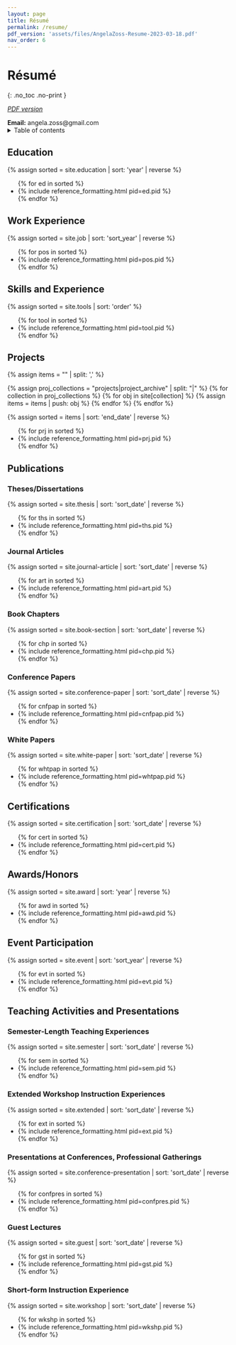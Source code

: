 ```yaml
---
layout: page
title: Résumé
permalink: /resume/
pdf_version: 'assets/files/AngelaZoss-Resume-2023-03-18.pdf'
nav_order: 6
---
```


# Résumé 
{: .no_toc .no-print }

<p class="no-print"><i><a href="{{ page.pdf_version | relative_url }}">PDF version</a></i></p>

<div class="show-print"><strong>Email:</strong> angela.zoss@gmail.com</div>

<details markdown="block" class="no-print">
  <summary>
    Table of contents
  </summary>
  {: .text-delta }
* TOC
{:toc}
</details>

## Education

{% assign sorted = site.education | sort: 'year' | reverse %}
  <ul>
  {% for ed in sorted %}
    <li>{% include reference_formatting.html pid=ed.pid %}</li>
  {% endfor %}
  </ul>

## Work Experience

{% assign sorted = site.job | sort: 'sort_year' | reverse %}
<ul>
{% for pos in sorted %}
    <li>{% include reference_formatting.html pid=pos.pid %}</li>
{% endfor %}
</ul>

## Skills and Experience

{% assign sorted = site.tools | sort: 'order' %}
  <ul class="pagebreak">
{% for tool in sorted %}
    <li>{% include reference_formatting.html pid=tool.pid %}</li>
{% endfor %}
  </ul>

## Projects

{% assign items = "" | split: ',' %}

{% assign proj_collections = "projects|project_archive" | split: "|" %}
{% for collection in proj_collections %}
  {% for obj in site[collection] %}
    {% assign items = items | push: obj %}
  {% endfor %}
{% endfor %}

<div class="multi-col pagebreak" >
{% assign sorted = items | sort: 'end_date' | reverse %}
  <ul>
{% for prj in sorted %}
    <li>{% include reference_formatting.html pid=prj.pid %}</li>
{% endfor %}
  </ul>
</div>

## Publications

### Theses/Dissertations

{% assign sorted = site.thesis | sort: 'sort_date' | reverse %}
  <ul>
{% for ths in sorted %}
    <li>{% include reference_formatting.html pid=ths.pid %}</li>
{% endfor %}
  </ul>

### Journal Articles

{% assign sorted = site.journal-article | sort: 'sort_date' | reverse %}
  <ul>
{% for art in sorted %}
    <li>{% include reference_formatting.html pid=art.pid %}</li>
{% endfor %}
  </ul>

### Book Chapters

{% assign sorted = site.book-section | sort: 'sort_date' | reverse %}
  <ul>
{% for chp in sorted %}
    <li>{% include reference_formatting.html pid=chp.pid %}</li>
{% endfor %}
  </ul>

### Conference Papers

{% assign sorted = site.conference-paper | sort: 'sort_date' | reverse %}
  <ul>
{% for cnfpap in sorted %}
    <li>{% include reference_formatting.html pid=cnfpap.pid %}</li>
{% endfor %}
  </ul>

### White Papers

{% assign sorted = site.white-paper | sort: 'sort_date' | reverse %}
  <ul>
{% for whtpap in sorted %}
    <li>{% include reference_formatting.html pid=whtpap.pid %}</li>
{% endfor %}
  </ul>

## Certifications

{% assign sorted = site.certification | sort: 'sort_date' | reverse %}
<ul>
  {% for cert in sorted %}
    <li>{% include reference_formatting.html pid=cert.pid %}</li>
  {% endfor %}
</ul>

## Awards/Honors

{% assign sorted = site.award | sort: 'year' | reverse %}
  <ul>
{% for awd in sorted %}
    <li>{% include reference_formatting.html pid=awd.pid %}</li>
{% endfor %}
  </ul>

## Event Participation

{% assign sorted = site.event | sort: 'sort_year' | reverse %}
  <ul>
{% for evt in sorted %}
    <li>{% include reference_formatting.html pid=evt.pid %}</li>
{% endfor %}
  </ul>

## Teaching Activities and Presentations

### Semester-Length Teaching Experiences

{% assign sorted = site.semester | sort: 'sort_date' | reverse %}
  <ul>
{% for sem in sorted %}
    <li>{% include reference_formatting.html pid=sem.pid %}</li>
{% endfor %}
  </ul>

### Extended Workshop Instruction Experiences

{% assign sorted = site.extended | sort: 'sort_date' | reverse %}
  <ul>
{% for ext in sorted %}
    <li>{% include reference_formatting.html pid=ext.pid %}</li>
{% endfor %}
  </ul>

### Presentations at Conferences, Professional Gatherings

{% assign sorted = site.conference-presentation | sort: 'sort_date' | reverse %}
  <ul>
{% for confpres in sorted %}
    <li>{% include reference_formatting.html pid=confpres.pid %}</li>
{% endfor %}
  </ul>

### Guest Lectures

{% assign sorted = site.guest | sort: 'sort_date' | reverse %}
  <ul>
{% for gst in sorted %}
    <li>{% include reference_formatting.html pid=gst.pid %}</li>
{% endfor %}
  </ul>

### Short-form Instruction Experience

{% assign sorted = site.workshop | sort: 'sort_date' | reverse %}
  <ul>
{% for wkshp in sorted %}
    <li>{% include reference_formatting.html pid=wkshp.pid %}</li>
{% endfor %}
  </ul>